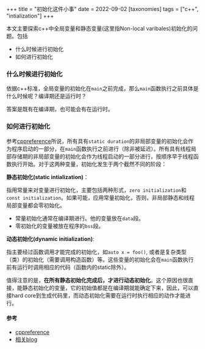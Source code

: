 +++
title = "初始化这件小事"
date = 2022-09-02
[taxonomies]
tags = ["c++", "intialization"]
+++

本文主要探索c++中全局变量和静态变量(这里指Non-local varibales)初始化的问题。包括

+ 什么时候进行初始化
+ 如何进行初始化

### 什么时候进行初始化

依据c++标准，全局变量的初始化在`main`之前完成，那么`main`函数执行之前具体是什么时候呢？编译期还是运行时？

答案是既有在编译期，也可能会有在运行时。

### 如何进行初始化

参考[cppreference](https://en.cppreference.com/w/cpp/language/initialization)所说，所有具有`static duration`的非局部变量的初始化会作为程序启动的一部分，在`main`函数执行之前进行（除非被延迟）。所有具有线程局部存储期的非局部变量的初始化会作为线程启动的一部分进行，按顺序早于线程函数执行开始。对于这两种变量，初始化发生于两个截然不同的阶段：

**静态初始化(static intialization)**：

指用常量来对变量进行初始化，主要包括两种形式，`zero initialization`和`const initialization`。如果可能，应用常量初始化，否则，非局部静态和线程局部变量都会零初始化。

+ 常量初始化通常在编译期进行。他的变量放在`data`段。
+ 零初始化的变量被放在程序的`bss`段。

**动态初始化(dynamic initialization)**:

指主要经过函数调用才能完成的初始化，如`auto x = foo()`, 或者是复杂类型（类）的初始化（需要调用构造函数）等。这些变量的初始化会在`main`函数执行前有运行时调用相应的代码（函数内的static除外）。

值得注意的是，**在所有静态初始化完成后，才进行动态初始化**。这个原因也很直接，能静态初始化的变量，它的初始值都是在编译期就能确定下来，因此，可以直接hard core到生成代码里，而动态初始化需要在运行时执行相应的动作才能进行。


#### 参考

+ [cppreference](https://zh.cppreference.com/w/cpp/language/initialization)
+ [相关blog](https://www.cnblogs.com/catch/p/4314256.html)
